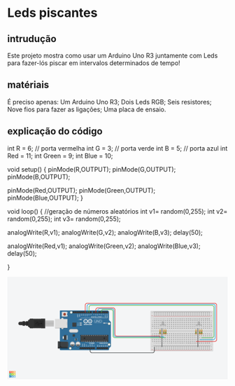 # Leds piscantes

## intrudução
Este projeto mostra como usar um Arduino Uno R3 juntamente com Leds para fazer-lós piscar em intervalos determinados de tempo!
## matériais 
É preciso apenas:
Um Arduino Uno R3;
Dois Leds RGB;
Seis resistores;
Nove fios para fazer as ligações;
Uma placa de ensaio.

## explicação do código
int R = 6; // porta vermelha
int G = 3; // porta verde
int B = 5; // porta azul
int Red = 11;
int Green = 9;
int Blue = 10;


void setup()
{
 pinMode(R,OUTPUT); 
 pinMode(G,OUTPUT);
 pinMode(B,OUTPUT);
  
 pinMode(Red,OUTPUT); 
 pinMode(Green,OUTPUT);
 pinMode(Blue,OUTPUT);
}

void loop()
{
  //geração de números aleatórios
  int v1= random(0,255);
  int v2= random(0,255);
  int v3= random(0,255);
 
  
  analogWrite(R,v1);
  analogWrite(G,v2);
  analogWrite(B,v3);
  delay(50);
 
  analogWrite(Red,v1);
  analogWrite(Green,v2);
  analogWrite(Blue,v3);
  delay(50);
  
}


![este exemplo mostra alguns leds que piscam em intervalos de tempo determinados no próprio código do arduino!](Leds_piscantes.png)














